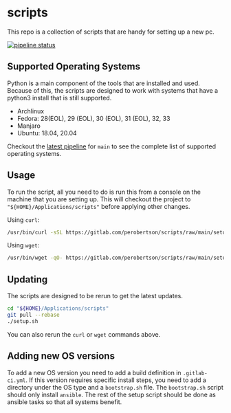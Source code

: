 # scripts

This repo is a collection of scripts that are handy for setting up a new pc.

[![pipeline status](https://gitlab.com/perobertson/scripts/badges/main/pipeline.svg)](https://gitlab.com/perobertson/scripts/pipelines?scope=branches&ref=main)

## Supported Operating Systems

Python is a main component of the tools that are installed and used.
Because of this, the scripts are designed to work with systems that have a python3 install that is still supported.

- Archlinux
- Fedora: 28(EOL), 29 (EOL), 30 (EOL), 31 (EOL), 32, 33
- Manjaro
- Ubuntu: 18.04, 20.04

Checkout the [latest pipeline](https://gitlab.com/perobertson/scripts/pipelines?scope=branches&ref=main) for `main` to see the complete list of supported operating systems.

## Usage

To run the script, all you need to do is run this from a console on the machine that you are setting up.
This will checkout the project to `"${HOME}/Applications/scripts"` before applying other changes.

Using `curl`:

```bash
/usr/bin/curl -sSL https://gitlab.com/perobertson/scripts/raw/main/setup.sh | time bash
```

Using `wget`:

```bash
/usr/bin/wget -qO- https://gitlab.com/perobertson/scripts/raw/main/setup.sh | time bash
```

## Updating

The scripts are designed to be rerun to get the latest updates.

```bash
cd "${HOME}/Applications/scripts"
git pull --rebase
./setup.sh
```

You can also rerun the `curl` or `wget` commands above.

## Adding new OS versions

To add a new OS version you need to add a build definition in `.gitlab-ci.yml`.
If this version requires specific install steps, you need to add a directory under the OS type and a `bootstrap.sh` file.
The `bootstrap.sh` script should only install `ansible`.
The rest of the setup script should be done as ansible tasks so that all systems benefit.
